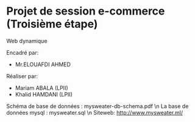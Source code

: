 # Projet de session e-commerce (Troisième étape)

Web dynamique

Encadré par:
 - Mr.ELOUAFDI AHMED

Réaliser par:
 - Mariam ABALA (LPII)
 - Khalid HAMDANI (LPII)

Schéma de base de données : mysweater-db-schema.pdf \n
La base de données mysql : mysweater.sql \n
Siteweb: http://www.mysweater.ml/
